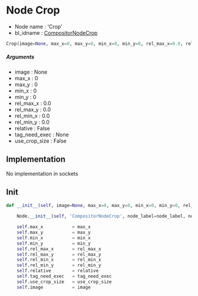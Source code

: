 # Node Crop

- Node name : 'Crop'
- bl_idname : [CompositorNodeCrop](https://docs.blender.org/api/current/bpy.types.CompositorNodeCrop.html)


``` python
Crop(image=None, max_x=0, max_y=0, min_x=0, min_y=0, rel_max_x=0.0, rel_max_y=0.0, rel_min_x=0.0, rel_min_y=0.0, relative=False, tag_need_exec=None, use_crop_size=False, node_label=None, node_color=None)
```
##### Arguments

- image : None
- max_x : 0
- max_y : 0
- min_x : 0
- min_y : 0
- rel_max_x : 0.0
- rel_max_y : 0.0
- rel_min_x : 0.0
- rel_min_y : 0.0
- relative : False
- tag_need_exec : None
- use_crop_size : False

## Implementation

No implementation in sockets

## Init

``` python
def __init__(self, image=None, max_x=0, max_y=0, min_x=0, min_y=0, rel_max_x=0.0, rel_max_y=0.0, rel_min_x=0.0, rel_min_y=0.0, relative=False, tag_need_exec=None, use_crop_size=False, node_label=None, node_color=None):

    Node.__init__(self, 'CompositorNodeCrop', node_label=node_label, node_color=node_color)

    self.max_x           = max_x
    self.max_y           = max_y
    self.min_x           = min_x
    self.min_y           = min_y
    self.rel_max_x       = rel_max_x
    self.rel_max_y       = rel_max_y
    self.rel_min_x       = rel_min_x
    self.rel_min_y       = rel_min_y
    self.relative        = relative
    self.tag_need_exec   = tag_need_exec
    self.use_crop_size   = use_crop_size
    self.image           = image
```
